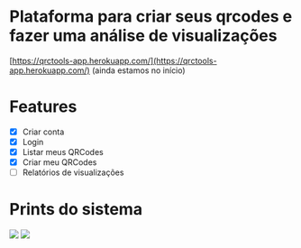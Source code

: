 # Plataforma para criar seus qrcodes e fazer uma análise de visualizações

[https://qrctools-app.herokuapp.com/](https://qrctools-app.herokuapp.com/) (ainda estamos no início)

# Features

* [x] Criar conta
* [x] Login
* [x] Listar meus QRCodes
* [x] Criar meu QRCodes
* [ ] Relatórios de visualizações  

# Prints do sistema
<img src="https://qrcodes-images.s3.sa-east-1.amazonaws.com/Print+1.png"  />

<img src="https://qrcodes-images.s3.sa-east-1.amazonaws.com/Print+2.png"  />
